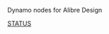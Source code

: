 Dynamo nodes for Alibre Design

[STATUS](https://github.com/stephensmitchell/alibre-dynamo-addon/discussions/categories/show-and-tell)
